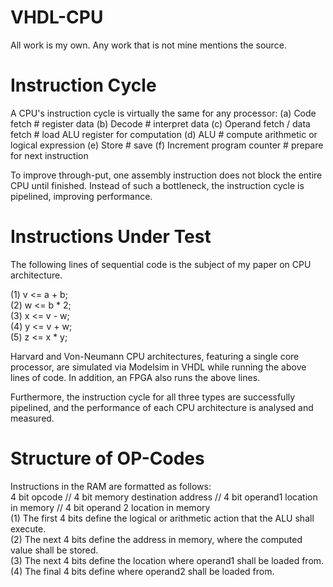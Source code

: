# VHDL-CPU
All work is my own. Any work that is not mine mentions the source.

# Instruction Cycle
A CPU's instruction cycle is virtually the same for any processor:
(a) Code fetch    # register data
(b) Decode        # interpret data 
(c) Operand fetch / data fetch # load ALU register for computation
(d) ALU            # compute arithmetic or logical expression
(e) Store          # save
(f) Increment program counter  # prepare for next instruction

To improve through-put, one assembly instruction does not block the entire CPU until finished. Instead of such a bottleneck, the instruction cycle is pipelined, improving performance.

# Instructions Under Test

The following lines of sequential code is the subject of my paper on CPU architecture.  

(1) v <= a + b;  
(2) w <= b * 2;    
(3) x <= v - w;  
(4) y <= v + w;  
(5) z <= x * y;  
  
Harvard and Von-Neumann CPU architectures, featuring a single core processor, are simulated via Modelsim in VHDL while running the above lines of code. In addition, an FPGA also runs the above lines.  
  
Furthermore, the instruction cycle for all three types are successfully pipelined, and the performance of each CPU architecture is analysed and measured.  

# Structure of OP-Codes

Instructions in the RAM are formatted as follows:  
  4 bit opcode // 4 bit memory destination address  // 4 bit operand1 location in memory  // 4 bit operand 2 location in memory  
  (1) The first 4 bits define the logical or arithmetic action that the ALU shall execute.  
  (2) The next 4 bits define the address in memory, where the computed value shall be stored.  
  (3) The next 4 bits define the location where operand1 shall be loaded from.  
  (4) The final 4 bits define where operand2 shall be loaded from.  
   
